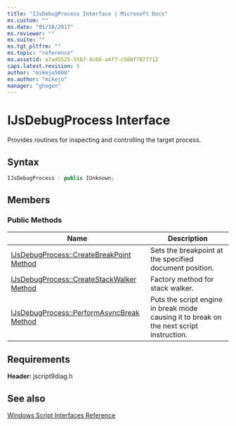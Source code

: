 ```yaml
---
title: "IJsDebugProcess Interface | Microsoft Docs"
ms.custom: ""
ms.date: "01/18/2017"
ms.reviewer: ""
ms.suite: ""
ms.tgt_pltfrm: ""
ms.topic: "reference"
ms.assetid: a7ad5525-55b7-4c68-a4f7-c508f7877712
caps.latest.revision: 5
author: "mikejo5000"
ms.author: "mikejo"
manager: "ghogen"
---
```

# IJsDebugProcess Interface
Provides routines for inspecting and controlling the target process.  
  
## Syntax  
  
```cpp
IJsDebugProcess : public IUnknown;  
```  
  
## Members  
  
### Public Methods  
  
|Name|Description|  
|----------|-----------------|  
|[IJsDebugProcess::CreateBreakPoint Method](../../winscript/reference/ijsdebugprocess-createbreakpoint-method.md)|Sets the breakpoint at the specified document position.|  
|[IJsDebugProcess::CreateStackWalker Method](../../winscript/reference/ijsdebugprocess-createstackwalker-method.md)|Factory method for stack walker.|  
|[IJsDebugProcess::PerformAsyncBreak Method](../../winscript/reference/ijsdebugprocess-performasyncbreak-method.md)|Puts the script engine in break mode causing it to break on the next script instruction.|  
  
## Requirements  
 **Header:** jscript9diag.h  
  
## See also  
 [Windows Script Interfaces Reference](../../winscript/reference/windows-script-interfaces-reference.md)